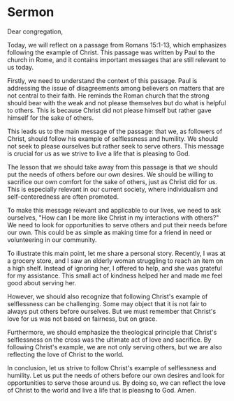 # Sermon

Dear congregation,

Today, we will reflect on a passage from Romans 15:1-13, which emphasizes following the example of Christ. This passage was written by Paul to the church in Rome, and it contains important messages that are still relevant to us today.

Firstly, we need to understand the context of this passage. Paul is addressing the issue of disagreements among believers on matters that are not central to their faith. He reminds the Roman church that the strong should bear with the weak and not please themselves but do what is helpful to others. This is because Christ did not please himself but rather gave himself for the sake of others.

This leads us to the main message of the passage: that we, as followers of Christ, should follow his example of selflessness and humility. We should not seek to please ourselves but rather seek to serve others. This message is crucial for us as we strive to live a life that is pleasing to God.

The lesson that we should take away from this passage is that we should put the needs of others before our own desires. We should be willing to sacrifice our own comfort for the sake of others, just as Christ did for us. This is especially relevant in our current society, where individualism and self-centeredness are often promoted.

To make this message relevant and applicable to our lives, we need to ask ourselves, "How can I be more like Christ in my interactions with others?" We need to look for opportunities to serve others and put their needs before our own. This could be as simple as making time for a friend in need or volunteering in our community.

To illustrate this main point, let me share a personal story. Recently, I was at a grocery store, and I saw an elderly woman struggling to reach an item on a high shelf. Instead of ignoring her, I offered to help, and she was grateful for my assistance. This small act of kindness helped her and made me feel good about serving her.

However, we should also recognize that following Christ's example of selflessness can be challenging. Some may object that it is not fair to always put others before ourselves. But we must remember that Christ's love for us was not based on fairness, but on grace.

Furthermore, we should emphasize the theological principle that Christ's selflessness on the cross was the ultimate act of love and sacrifice. By following Christ's example, we are not only serving others, but we are also reflecting the love of Christ to the world.

In conclusion, let us strive to follow Christ's example of selflessness and humility. Let us put the needs of others before our own desires and look for opportunities to serve those around us. By doing so, we can reflect the love of Christ to the world and live a life that is pleasing to God. Amen.

